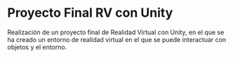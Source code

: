 # Proyecto Final RV con Unity

Realización de un proyecto final de Realidad Virtual con Unity, en el que se ha creado un entorno de realidad virtual en el que se puede interactuar con objetos y el entorno.